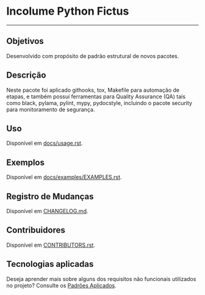 # Incolume Python Fictus #

---

## Objetivos ##

Desenvolvido com propósito de padrão estrutural de novos pacotes.

## Descrição ##

Neste pacote foi aplicado githooks, tox, Makefile para automação de etapas, e
também possuí ferramentas para Quality Assurance (QA) tais como black, pylama,
pylint, mypy, pydocstyle, incluindo o pacote security para monitoramento de
segurança.

## Uso ##
Disponível em [docs/usage.rst](usage.md).

## Exemplos ##
Disponível em [docs/examples/EXAMPLES.rst](examples/EXAMPLES.rst).


## Registro de Mudanças ##
Disponível em [CHANGELOG.md](../CHANGELOG.md).


## Contribuidores ##
Disponível em [CONTRIBUTORS.rst](../CONTRIBUTORS.rst).


## Tecnologias aplicadas ##
Deseja aprender mais sobre alguns dos requisitos
não funcionais utilizados no projeto?
Consulte os [Padrões Aplicados](development.md#padres-aplicados).
